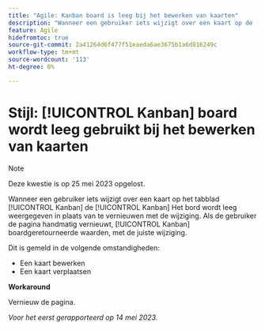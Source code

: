 ```yaml
---
title: "Agile: Kanban board is leeg bij het bewerken van kaarten"
description: "Wanneer een gebruiker iets wijzigt over een kaart op de [!UICONTROL Kanban] de [!UICONTROL Kanban] Het bord wordt leeg weergegeven in plaats van te vernieuwen met de wijziging. Als de gebruiker de pagina handmatig vernieuwt, [!UICONTROL Kanban] boardgeretourneerde gegevens, met de juiste wijziging."
feature: Agile
hidefromtoc: true
source-git-commit: 2a41264d6f477f51eaeda6ae3675b1a6d816249c
workflow-type: tm+mt
source-wordcount: '113'
ht-degree: 0%

---
```



# Stijl: [!UICONTROL Kanban] board wordt leeg gebruikt bij het bewerken van kaarten

>[!NOTE]
>
>Deze kwestie is op 25 mei 2023 opgelost.

Wanneer een gebruiker iets wijzigt over een kaart op het tabblad [!UICONTROL Kanban] de [!UICONTROL Kanban] Het bord wordt leeg weergegeven in plaats van te vernieuwen met de wijziging. Als de gebruiker de pagina handmatig vernieuwt, [!UICONTROL Kanban] boardgeretourneerde waarden, met de juiste wijziging.

Dit is gemeld in de volgende omstandigheden:

* Een kaart bewerken
* Een kaart verplaatsen

**Workaround**

Vernieuw de pagina.

_Voor het eerst gerapporteerd op 14 mei 2023._

